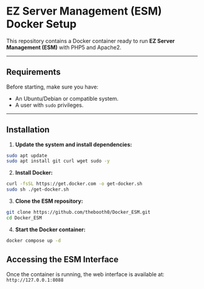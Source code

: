 # EZ Server Management (ESM) Docker Setup

This repository contains a Docker container ready to run **EZ Server Management (ESM)** with PHP5 and Apache2.

---

## Requirements

Before starting, make sure you have:

- An Ubuntu/Debian or compatible system.
- A user with `sudo` privileges.

---

## Installation

1. **Update the system and install dependencies:**

```bash
sudo apt update
sudo apt install git curl wget sudo -y
```
2. **Install Docker:**

```bash
curl -fsSL https://get.docker.com -o get-docker.sh
sudo sh ./get-docker.sh
```

3. **Clone the ESM repository:**

```bash
git clone https://github.com/thebooth0/Docker_ESM.git
cd Docker_ESM
```

4. **Start the Docker container:**
```bash
docker compose up -d
```
## Accessing the ESM Interface
Once the container is running, the web interface is available at:
`http://127.0.0.1:8088`
